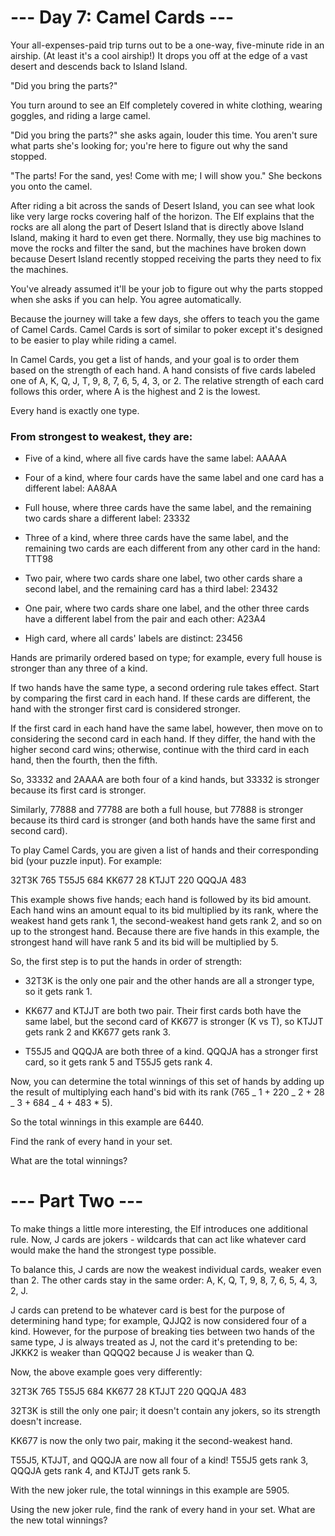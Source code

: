 # --- Day 7: Camel Cards ---

Your all-expenses-paid trip turns out to be a one-way,
five-minute ride in an airship. (At least it's a cool airship!)
It drops you off at the edge of a vast desert and descends back to Island Island.

"Did you bring the parts?"

You turn around to see an Elf completely covered
in white clothing, wearing goggles, and riding a large camel.

"Did you bring the parts?" she asks again, louder
this time. You aren't sure what parts she's
looking for; you're here to figure out why the sand stopped.

"The parts! For the sand, yes! Come with me; I will
show you." She beckons you onto the camel.

After riding a bit across the sands of Desert Island,
you can see what look like very large rocks covering
half of the horizon. The Elf explains that the rocks
are all along the part of Desert Island that is directly
above Island Island, making it hard to even get there.
Normally, they use big machines to move the rocks and
filter the sand, but the machines have broken down
because Desert Island recently stopped receiving the
parts they need to fix the machines.

You've already assumed it'll be your job to
figure out why the parts stopped when
she asks if you can help. You agree automatically.

Because the journey will take a few days, she offers
to teach you the game of Camel Cards. Camel Cards is
sort of similar to poker except it's designed
to be easier to play while riding a camel.

In Camel Cards, you get a list of hands, and your
goal is to order them based on the strength of each
hand. A hand consists of five cards labeled one of
A, K, Q, J, T, 9, 8, 7, 6, 5, 4, 3, or 2. The relative
strength of each card follows this order, where A is
the highest and 2 is the lowest.

Every hand is exactly one type.

### From strongest to weakest, they are:

- Five of a kind, where all five cards have the same label: AAAAA

- Four of a kind, where four cards have the same label and one card has a different label: AA8AA

- Full house, where three cards have the same label, and the remaining two cards share a different label: 23332

- Three of a kind, where three cards have the same label, and the remaining two cards are each different from any other card in the hand: TTT98

- Two pair, where two cards share one label, two other cards share a second label, and the remaining card has a third label: 23432

- One pair, where two cards share one label, and the other three cards have a different label from the pair and each other: A23A4

- High card, where all cards' labels are distinct: 23456

Hands are primarily ordered based on type; for example,
every full house is stronger than any three of a kind.

If two hands have the same type, a second ordering
rule takes effect. Start by comparing the first card
in each hand. If these cards are different, the hand
with the stronger first card is considered stronger.

If the first card in each hand have the same label,
however, then move on to considering the second card
in each hand. If they differ, the hand with the
higher second card wins; otherwise, continue with
the third card in each hand, then the fourth, then the fifth.

So, 33332 and 2AAAA are both four of a kind hands,
but 33332 is stronger because its first card is stronger.

Similarly, 77888 and 77788 are both a full house,
but 77888 is stronger because its third card is
stronger (and both hands have the same first and second card).

To play Camel Cards, you are given a list of hands
and their corresponding bid (your puzzle input). For example:

32T3K 765
T55J5 684
KK677 28
KTJJT 220
QQQJA 483

This example shows five hands; each hand is followed
by its bid amount. Each hand wins an amount equal to
its bid multiplied by its rank, where the weakest
hand gets rank 1, the second-weakest hand gets rank 2,
and so on up to the strongest hand. Because there are five
hands in this example, the strongest hand will have rank 5
and its bid will be multiplied by 5.

So, the first step is to put the hands in
order of strength:

- 32T3K is the only one pair and the other hands are all a stronger type, so it gets rank 1.

- KK677 and KTJJT are both two pair. Their first cards
  both have the same label, but the second card of KK677 is
  stronger (K vs T), so KTJJT gets rank 2 and KK677 gets rank 3.

- T55J5 and QQQJA are both three of a kind.
  QQQJA has a stronger first card, so it gets rank 5 and T55J5 gets rank 4.

Now, you can determine the total winnings
of this set of hands by adding up the result
of multiplying each hand's bid with its rank
(765 _ 1 + 220 _ 2 + 28 _ 3 + 684 _ 4 + 483 \* 5).

So the total winnings in this example are 6440.

Find the rank of every hand in your set.

What are the total winnings?

# --- Part Two ---

To make things a little more interesting, the Elf
introduces one additional rule. Now, J cards are jokers -
wildcards that can act like whatever card would make the
hand the strongest type possible.

To balance this, J cards are now the weakest
individual cards, weaker even than 2. The other
cards stay in the same order:
A, K, Q, T, 9, 8, 7, 6, 5, 4, 3, 2, J.

J cards can pretend to be whatever card is best for
the purpose of determining hand type; for example,
QJJQ2 is now considered four of a kind. However,
for the purpose of breaking ties between two hands
of the same type, J is always treated as J, not the
card it's pretending to be: JKKK2 is weaker than
QQQQ2 because J is weaker than Q.

Now, the above example goes very differently:

32T3K 765
T55J5 684
KK677 28
KTJJT 220
QQQJA 483

32T3K is still the only one pair;
it doesn't contain any jokers, so its strength doesn't increase.

KK677 is now the only two pair,
making it the second-weakest hand.

T55J5, KTJJT, and QQQJA are now all four
of a kind! T55J5 gets rank 3, QQQJA gets
rank 4, and KTJJT gets rank 5.

With the new joker rule, the total
winnings in this example are 5905.

Using the new joker rule, find the rank
of every hand in your set. What are the
new total winnings?
